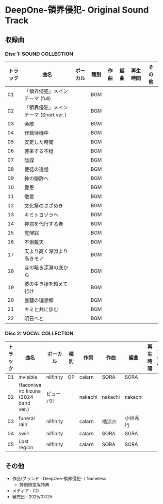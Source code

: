 # DeepOne-領界侵犯- Original Sound Track

## 収録曲

### Disc 1: SOUND COLLECTION

| トラック | 曲名 | ボーカル | 種別 | 作曲 | 編曲 | 再生時間 | その他 |
|---|---|---|---|---|---|---|---|
| 01 | 「領界侵犯」メインテーマ (full) | | BGM | | | | |
| 02 | 「領界侵犯」メインテーマ (Short ver.) | | BGM | | | | |
| 03 | 会敵 | | BGM | | | | |
| 04 | 作戦待機中 | | BGM | | | | |
| 05 | 安定した時間 | | BGM | | | | |
| 06 | 襲来する不穏 | | BGM | | | | |
| 07 | 陰謀 | | BGM | | | | |
| 08 | 使徒の追憶 | | BGM | | | | |
| 09 | 神の御許へ | | BGM | | | | |
| 10 | 愛恩 | | BGM | | | | |
| 11 | 敬愛 | | BGM | | | | |
| 12 | 文化祭のさざめき | | BGM | | | | |
| 13 | キミトヨゾラヘ | | BGM | | | | |
| 14 | 神罰を代行する者 | | BGM | | | | |
| 15 | 覚醒罪 | | BGM | | | | |
| 16 | 不倶戴天 | | BGM | | | | |
| 17 | 天より高く深淵より高きモノ | | BGM | | | | |
| 18 | ほの暗き深淵の底から | | BGM | | | | |
| 19 | 彼の生き様を超えて行け | | BGM | | | | |
| 20 | 伽藍の理想郷 | | BGM | | | | |
| 21 | キミと共に歩む | | BGM | | | | |
| 22 | 明日へと | | BGM | | | | |

### Disc 2: VOCAL COLLECTION

| トラック | 曲名 | ボーカル | 種別 | 作詞 | 作曲 | 編曲 | 再生時間 | その他 |
|---|---|---|---|---|---|---|---|---|
| 01 | invisible | nilfinity | OP | calarn | SORA | SORA | | |
| 02 | Haconiwa no kizuna (2024 band ver.) | ピューパ!! | | nakachi | nakachi | nakachi | | |
| 03 | funeral rain | nilfinity | | calarn | 橘涼介 | 小林秀行 | | |
| 04 | swirl | nilfinity | | calarn | SORA | SORA | | |
| 05 | Lost region | nilfinity | | calarn | SORA | SORA | | |

## その他

- 作品/ブランド : DeepOne-領界侵犯- / Nameless
    - 特別限定版特典
- メディア : CD
- 発売日 : 2025/07/25
